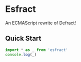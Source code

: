 # Esfract
An ECMAScript rewrite of Defract!

## Quick Start

```js
import * as _ from 'esfract'
console.log(_)
```